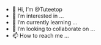 - 👋 Hi, I’m @Tuteetop
- 👀 I’m interested in ...
- 🌱 I’m currently learning ...
- 💞️ I’m looking to collaborate on ...
- 📫 How to reach me ...

<!---
Tuteetop/Tuteetop is a ✨ special ✨ repository because its `README.md` (this file) appears on your GitHub profile.
You can click the Preview link to take a look at your changes.
--->
